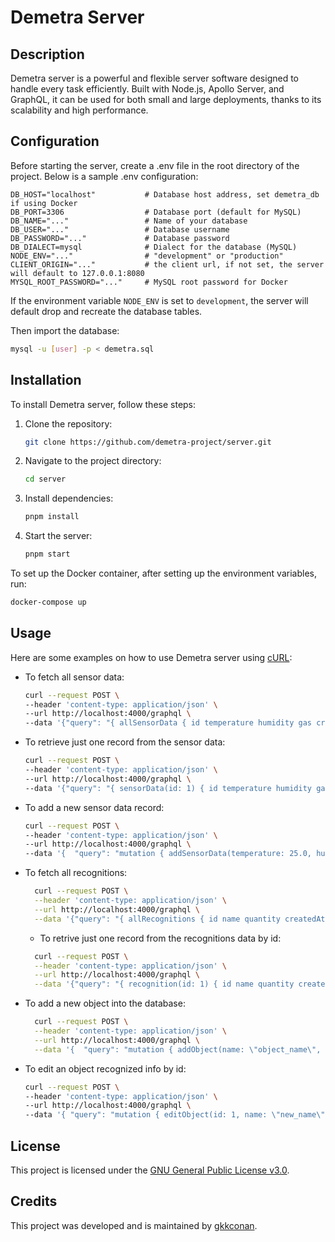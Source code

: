 # Demetra Server

## Description
Demetra server is a powerful and flexible server software designed to handle every task efficiently. Built with Node.js, Apollo Server, and GraphQL, it can be used for both small and large deployments, thanks to its scalability and high performance.

## Configuration
Before starting the server, create a .env file in the root directory of the project. Below is a sample .env configuration:
```plaintext
DB_HOST="localhost"           # Database host address, set demetra_db if using Docker
DB_PORT=3306                  # Database port (default for MySQL)
DB_NAME="..."                 # Name of your database
DB_USER="..."                 # Database username
DB_PASSWORD="..."             # Database password
DB_DIALECT=mysql              # Dialect for the database (MySQL)
NODE_ENV="..."                # "development" or "production"
CLIENT_ORIGIN="..."           # the client url, if not set, the server will default to 127.0.0.1:8080
MYSQL_ROOT_PASSWORD="..."     # MySQL root password for Docker
```
If the environment variable `NODE_ENV` is set to `development`, the server will default drop and recreate the database tables.

Then import the database:
```bash
mysql -u [user] -p < demetra.sql
```

## Installation
To install Demetra server, follow these steps:
1. Clone the repository:
   ```bash
   git clone https://github.com/demetra-project/server.git
   ```
2. Navigate to the project directory:
   ```bash
   cd server
   ```
3. Install dependencies:
   ```bash
   pnpm install
   ```
4. Start the server:
   ```bash
   pnpm start
   ```

To set up the Docker container, after setting up the environment variables, run:
   ```bash
   docker-compose up
   ```

## Usage
Here are some examples on how to use Demetra server using [cURL](https://curl.se/):

- To fetch all sensor data:
    ```bash
    curl --request POST \
    --header 'content-type: application/json' \
    --url http://localhost:4000/graphql \
    --data '{"query": "{ allSensorData { id temperature humidity gas createdAt } }" }'
    ```
- To retrieve just one record from the sensor data:
    ```bash
    curl --request POST \
    --header 'content-type: application/json' \
    --url http://localhost:4000/graphql \
    --data '{"query": "{ sensorData(id: 1) { id temperature humidity gas createdAt } }" }'
    ```
- To add a new sensor data record:
    ```bash
    curl --request POST \
    --header 'content-type: application/json' \
    --url http://localhost:4000/graphql \
    --data '{  "query": "mutation { addSensorData(temperature: 25.0, humidity: 50.0, gas: 100.0) { id temperature humidity gas createdAt } }"}'
    ```
- To fetch all recognitions:
  ```bash
    curl --request POST \
    --header 'content-type: application/json' \
    --url http://localhost:4000/graphql \
    --data '{"query": "{ allRecognitions { id name quantity createdAt } }" }'
    ```
  - To retrive just one record from the recognitions data by id:
  ```bash
    curl --request POST \
    --header 'content-type: application/json' \
    --url http://localhost:4000/graphql \
    --data '{"query": "{ recognition(id: 1) { id name quantity createdAt } }" }'
    ```
- To add a new object into the database:
  ```bash
    curl --request POST \
    --header 'content-type: application/json' \
    --url http://localhost:4000/graphql \
    --data '{  "query": "mutation { addObject(name: \"object_name\", quantity: 1) { id name quantity createdAt } }"}'
    ```
- To edit an object recognized info by id:
  ```bash
  curl --request POST \
  --header 'content-type: application/json' \
  --url http://localhost:4000/graphql \
  --data '{ "query": "mutation { editObject(id: 1, name: \"new_name\", quantity: 2) { id name quantity createdAt } }"}'
    ```

## License
This project is licensed under the [GNU General Public License v3.0](https://github.com/demetra-project/server/blob/main/LICENSE).

## Credits
This project was developed and is maintained by [gkkconan](https://github.com/gkkconan).